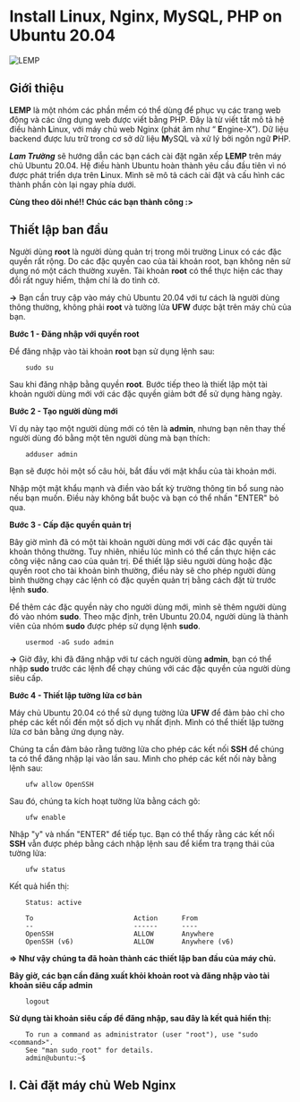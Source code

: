 # Install Linux, Nginx, MySQL, PHP on Ubuntu 20.04
![LEMP](https://user-images.githubusercontent.com/97789851/154805186-c95aca00-a3f3-4d16-bd2a-7c19d7343a3b.png)
## Giới thiệu
**LEMP** là một nhóm các phần mềm có thể dùng để phục vụ các trang web động và các ứng dụng web được viết bằng PHP. Đây là từ viết tắt mô tả hệ điều hành **L**inux, với máy chủ web Nginx (phát âm như “ **E**ngine-X”). Dữ liệu backend được lưu trữ trong cơ sở dữ liệu **M**ySQL và xử lý bởi ngôn ngữ **P**HP.

***Lam Trường*** sẽ hướng dẫn các bạn cách cài đặt ngăn xếp **LEMP** trên máy chủ Ubuntu 20.04. Hệ điều hành Ubuntu hoàn thành yêu cầu đầu tiên vì nó được phát triển dựa trên **L**inux. Mình sẽ mô tả cách cài đặt và cấu hình các thành phần còn lại ngay phía dưới. 

**Cùng theo dõi nhé!! Chúc các bạn thành công :>**
## Thiết lập ban đầu
Người dùng **root** là người dùng quản trị trong môi trường Linux có các đặc quyền rất rộng. Do các đặc quyền cao của tài khoản root, bạn không nên sử dụng nó một cách thường xuyên. Tài khoản **root** có thể thực hiện các thay đổi rất nguy hiểm, thậm chí là do tình cờ.

**->** Bạn cần truy cập vào máy chủ Ubuntu 20.04 với tư cách là người dùng thông thường, không phải **root** và tường lửa **UFW** được bật trên máy chủ của bạn.

**Bước 1 - Đăng nhập với quyền root**

Để đăng nhập vào tài khoản **root** bạn sử dụng lệnh sau:
        
        sudo su
Sau khi đăng nhập bằng quyền **root**. Bước tiếp theo là thiết lập một tài khoản người dùng mới với các đặc quyền giảm bớt để sử dụng hàng ngày.

**Bước 2 - Tạo người dùng mới**

Ví dụ này tạo một người dùng mới có tên là **admin**, nhưng bạn nên thay thế người dùng đó bằng một tên người dùng mà bạn thích:

        adduser admin
Bạn sẽ được hỏi một số câu hỏi, bắt đầu với mật khẩu của tài khoản mới. 

Nhập một mật khẩu mạnh và điền vào bất kỳ trường thông tin bổ sung nào nếu bạn muốn. Điều này không bắt buộc và bạn có thể nhấn "ENTER" bỏ qua.

**Bước 3 - Cấp đặc quyền quản trị**

Bây giờ mình đã có một tài khoản người dùng mới với các đặc quyền tài khoản thông thường. Tuy nhiên, nhiều lúc mình có thể cần thực hiện các công việc nâng cao của quản trị. Để thiết lập siêu người dùng hoặc đặc quyền root cho tài khoản bình thường, điều này sẽ cho phép người dùng bình thường chạy các lệnh có đặc quyền quản trị bằng cách đặt từ trước lệnh **sudo**.

Để thêm các đặc quyền này cho người dùng mới, mình sẽ thêm người dùng đó vào nhóm **sudo**. Theo mặc định, trên Ubuntu 20.04, người dùng là thành viên của nhóm **sudo** được phép sử dụng lệnh **sudo**.

        usermod -aG sudo admin
**->** Giờ đây, khi đã đăng nhập với tư cách người dùng **admin**, bạn có thể nhập **sudo** trước các lệnh để chạy chúng với các đặc quyền của người dùng siêu cấp.

**Bước 4 - Thiết lập tường lửa cơ bản**

Máy chủ Ubuntu 20.04 có thể sử dụng tường lửa **UFW** để đảm bảo chỉ cho phép các kết nối đến một số dịch vụ nhất định. Mình có thể thiết lập tường lửa cơ bản bằng ứng dụng này.

Chúng ta cần đảm bảo rằng tường lửa cho phép các kết nối **SSH** để chúng ta có thể đăng nhập lại vào lần sau. Mình cho phép các kết nối này bằng lệnh sau:

        ufw allow OpenSSH
Sau đó, chúng ta kích hoạt tường lửa bằng cách gõ:

        ufw enable
Nhập "y" và nhấn "ENTER" để tiếp tục. Bạn có thể thấy rằng các kết nối **SSH** vẫn được phép bằng cách nhập lệnh sau để kiểm tra trạng thái của tường lửa:

        ufw status
Kết quả hiển thị:
        
        Status: active

        To                         Action      From
        --                         ------      ----
        OpenSSH                    ALLOW       Anywhere
        OpenSSH (v6)               ALLOW       Anywhere (v6)
**=> Như vậy chúng ta đã hoàn thành các thiết lập ban đầu của máy chủ.**

**Bây giờ, các bạn cần đăng xuất khỏi khoản root và đăng nhập vào tài khoản siêu cấp admin**

        logout
**Sử dụng tài khoản siêu cấp để đăng nhập, sau đây là kết quả hiển thị:**

        To run a command as administrator (user "root"), use "sudo <command>".
        See "man sudo_root" for details.
        admin@ubuntu:~$
## I. Cài đặt máy chủ Web Nginx